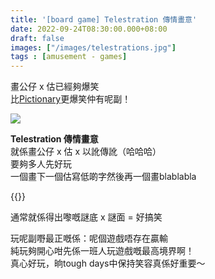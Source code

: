 ```yaml
---
title: '[board game] Telestration 傳情畫意'
date: 2022-09-24T08:30:00.000+08:00
draft: false
images: ["/images/telestrations.jpg"]
tags : [amusement - games]
---
```


畫公仔 x 估已經夠爆笑  
比[Pictionary](https://hidie.net/pictionary/)更爆笑仲有呢副！  

![](/images/telestrations.jpg)

**Telestration 傳情畫意**  
就係畫公仔 x 估 x 以訛傳訛（哈哈哈）  
要夠多人先好玩  
一個畫下一個估寫低啲字然後再一個畫blablabla  

{{<youtube L_SjYz0PrpE>}}

通常就係得出嚟嘅謎底 x 謎面 = 好搞笑  
  
玩呢副嘢最正嘅係：呢個遊戲唔存在贏輸  
純玩夠開心咁先係一班人玩遊戲嘅最高境界啊！  
真心好玩，晌tough days中保持笑容真係好重要～  
